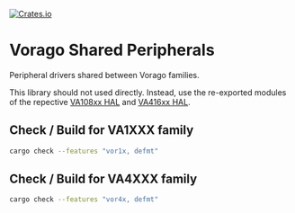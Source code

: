 [![Crates.io](https://img.shields.io/crates/v/vorago-shared-hal)](https://crates.io/crates/vorago-shared-hal)

Vorago Shared Peripherals
========

Peripheral drivers shared between Vorago families.

This library should not used directly. Instead, use the re-exported modules of the repective
[VA108xx HAL](https://egit.irs.uni-stuttgart.de/rust/va108xx-rs/src/branch/main/va108xx-hal) and
[VA416xx HAL](https://egit.irs.uni-stuttgart.de/rust/va416xx-rs).

## Check / Build for VA1XXX family

```sh
cargo check --features "vor1x, defmt"
```

## Check / Build for VA4XXX family

```sh
cargo check --features "vor4x, defmt"
```
